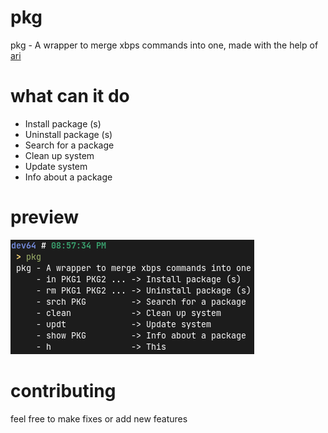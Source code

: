 # pkg
pkg - A wrapper to merge xbps commands into one, made with the help of [ari](https://ari-web.xyz/gh)

# what can it do
+ Install package (s)
+ Uninstall package (s)
+ Search for a package
+ Clean up system
+ Update system
+ Info about a package

# preview
![a preview screenshot of what pkg can do](pre.png)

# contributing
feel free to make fixes or add new features
